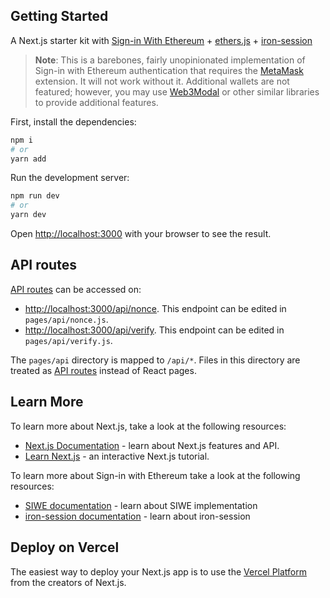 ## Getting Started

A Next.js starter kit with [Sign-in With Ethereum]('https://docs.login.xyz/') + [ethers.js]('https://docs.ethers.io/v5/') + [iron-session]('https://github.com/vvo/iron-session')

> **Note**: This is a barebones, fairly unopinionated implementation of Sign-in with Ethereum authentication that requires the [MetaMask]('https://metamask.io/') extension. It will not work without it. Additional wallets are not featured; however, you may use [Web3Modal]('https://github.com/Web3Modal/web3modal') or other similar libraries to provide additional features.

First, install the dependencies:

```bash
npm i
# or
yarn add
```

Run the development server:

```bash
npm run dev
# or
yarn dev
```

Open [http://localhost:3000](http://localhost:3000) with your browser to see the result.

## API routes

[API routes](https://nextjs.org/docs/api-routes/introduction) can be accessed on:

- [http://localhost:3000/api/nonce](http://localhost:3000/api/nonce). This endpoint can be edited in `pages/api/nonce.js`.
- [http://localhost:3000/api/verify](http://localhost:3000/api/nonce). This endpoint can be edited in `pages/api/verify.js`.

The `pages/api` directory is mapped to `/api/*`. Files in this directory are treated as [API routes](https://nextjs.org/docs/api-routes/introduction) instead of React pages.

## Learn More

To learn more about Next.js, take a look at the following resources:

- [Next.js Documentation](https://nextjs.org/docs) - learn about Next.js features and API.
- [Learn Next.js](https://nextjs.org/learn) - an interactive Next.js tutorial.

To learn more about Sign-in with Ethereum take a look at the following resources:

- [SIWE documentation](https://docs.login.xyz/) - learn about SIWE implementation
- [iron-session documentation](https://github.com/vvo/iron-session) - learn about iron-session

## Deploy on Vercel

The easiest way to deploy your Next.js app is to use the [Vercel Platform](https://vercel.com/new?utm_medium=default-template&filter=next.js&utm_source=create-next-app&utm_campaign=create-next-app-readme) from the creators of Next.js.
